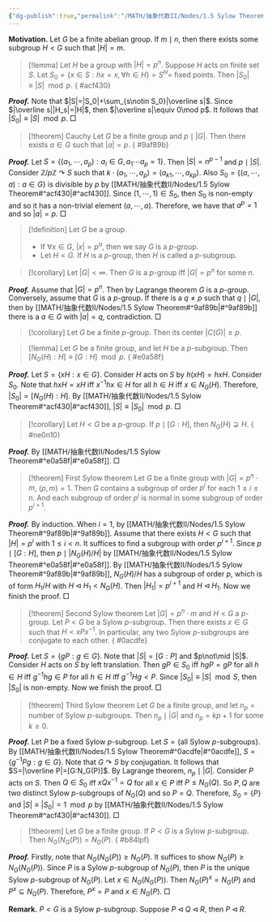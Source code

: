 ```yaml
---
{"dg-publish":true,"permalink":"/MATH/抽象代数II/Nodes/1.5 Sylow Theorem/","dgPassFrontmatter":true}
---
```



**Motivation.** Let $G$ be a finite abelian group. If $m\mid n$, then there exists some subgroup $H<G$ such that $|H|=m$.

> [!lemma]
> Let $H$ be a group with $|H|=p^n$. Suppose $H$ acts on finite set $S$. Let $S_0=\{x\in S:hx=x,\forall h\in H\}=S^H=$ fixed points. Then $|S_0|\equiv|S|\mod p$.
{ #acf430}


**_Proof._**
Note that $|S|=|S_0|+\sum_{s\notin S_0}|\overline s|$. Since $|\overline s||H_s|=|H|$, then $|\overline s|\equiv 0\mod p$. It follows that $|S_0|\equiv|S|\mod p$.
□


> [!theorem] Cauchy
> Let $G$ be a finite group and $p\mid|G|$. Then there exists $a\in G$ such that $|a|=p$.
{ #9af89b}


**_Proof._**
Let $S=\{(a_1,\cdots,a_p):a_i\in G,a_1\cdots a_p=1\}$. Then $|S|=n^{p-1}$ and $p\mid|S|$. Consider $\mathbb{Z}/p\mathbb{Z}\curvearrowright S$ such that $k\cdot(a_1,\cdots,a_p)=(a_{k1},\cdots,a_{kp})$. Also $S_0=\{(a,\cdots,a):a\in G\}$ is divisible by $p$ by [[MATH/抽象代数II/Nodes/1.5 Sylow Theorem#^acf430\|#^acf430]]. Since $(1,\cdots,1)\in S_0$, then $S_0$ is non-empty and so it has a non-trivial element $(a,\cdots,a)$. Therefore, we have that $a^p=1$ and so $|a|=p$.
□


> [!definition]
> Let $G$ be a group. 
> - If $\forall x\in G$, $|x|=p^a$, then we say $G$ is a $p$-group.
> - Let $H<G$. If $H$ is a $p$-group, then $H$ is called a $p$-subgroup.


> [!corollary]
> Let $|G|<\infty$. Then $G$ is a $p$-group iff $|G|=p^n$ for some $n$.

**_Proof._**
Assume that $|G|=p^n$. Then by Lagrange theorem $G$ is a $p$-group. Conversely, assume that $G$ is a $p$-group. If there is a $q\neq p$ such that $q\mid|G|$, then by [[MATH/抽象代数II/Nodes/1.5 Sylow Theorem#^9af89b\|#^9af89b]] there is a $a\in G$ with $|a|=q$, contradiction.
□


> [!corollary]
> Let $G$ be a finite $p$-group. Then its center $|C(G)|\geqslant p$.

> [!lemma]
> Let $G$ be a finite group, and let $H$ be a $p$-subgroup. Then $[N_G(H):H]\equiv[G:H]\mod p$.
{ #e0a58f}


**_Proof._**
Let $S=\{xH:x\in G\}$. Consider $H$ acts on $S$ by $h(xH)=hxH$. Consider $S_0$. Note that $hxH=xH$ iff $x^{-1}hx\in H$ for all $h\in H$ iff $x\in N_G(H)$. Therefore, $|S_0|=[N_G(H):H]$. By [[MATH/抽象代数II/Nodes/1.5 Sylow Theorem#^acf430\|#^acf430]], $|S|\equiv |S_0|\mod p$. 
□


> [!corollary]
> Let $H<G$ be a $p$-group. If $p\mid[G:H]$, then $N_G(H)\supsetneq H$. 
{ #ne0n10}


**_Proof._**
By [[MATH/抽象代数II/Nodes/1.5 Sylow Theorem#^e0a58f\|#^e0a58f]].
□


> [!theorem] First Sylow theorem
> Let $G$ be a finite group with $|G|=p^n\cdot m$, $(p,m)=1$. Then $G$ contains a subgroup of order $p^i$ for each $1\leqslant i\leqslant n$. And each subgroup of order $p^i$ is normal in some subgroup of order $p^{i+1}$.

**_Proof._**
By induction. When $i=1$, by [[MATH/抽象代数II/Nodes/1.5 Sylow Theorem#^9af89b\|#^9af89b]]. Assume that there exists $H<G$ such that $|H|=p^i$ with $1\leqslant i<n$. It suffices to find a subgroup with order $p^{i+1}$. Since $p\mid [G:H]$, then $p\mid |N_G(H)/H|$ by [[MATH/抽象代数II/Nodes/1.5 Sylow Theorem#^e0a58f\|#^e0a58f]]. By [[MATH/抽象代数II/Nodes/1.5 Sylow Theorem#^9af89b\|#^9af89b]], $N_G(H)/H$ has a subgroup of order $p$, which is of form $H_1/H$ with $H\lhd H_1<N_G(H)$. Then $|H_1|=p^{i+1}$ and $H\lhd H_1$. Now we finish the proof.
□


> [!theorem] Second Sylow theorem
> Let $|G|=p^n\cdot m$ and $H<G$ a $p$-group. Let $P<G$ be a Sylow $p$-subgroup. Then there exists $x\in G$ such that $H<xPx^{-1}$. In particular, any two Sylow $p$-subgroups are conjugate to each other.
{ #0acdfe}


**_Proof._**
Let $S=\{gP:g\in G\}$. Note that $|S|=[G:P]$ and $p\not\mid |S|$. Consider $H$ acts on $S$ by left translation. Then $gP\in S_0$ iff $hgP=gP$ for all $h\in H$ iff $g^{-1}hg\in P$ for all $h\in H$ iff $g^{-1}Hg<P$. Since $|S_0|\equiv |S|\mod S$, then $|S_0|$ is non-empty. Now we finish the proof.
□

> [!theorem] Third Sylow theorem
> Let $G$ be a finite group, and let $n_p=\mbox{number of Sylow }p\mbox{-subgroups}$. Then $n_p\mid |G|$ and $n_p=kp+1$ for some $k\geqslant 0$. 

**_Proof._**
Let $P$ be a fixed Sylow $p$-subgroup. Let $S=\{\mbox{all Sylow }p\mbox{-subgroups}\}$. By [[MATH/抽象代数II/Nodes/1.5 Sylow Theorem#^0acdfe\|#^0acdfe]], $S=\{g^{-1}Pg:g\in G\}$. Note that $G\curvearrowright S$ by conjugation. It follows that $S=|\overline P|=[G:N_G(P)]$. By Lagrange theorem, $n_p\mid |G|$. Consider $P$ acts on $S$. Then $Q\in S_0$ iff $xQx^{-1}=Q$ for all $x\in P$ iff $P\leqslant N_G(Q)$. So $P,Q$ are two distinct Sylow $p$-subgroups of $N_G(Q)$ and so $P=Q$. Therefore, $S_0=\{P\}$ and $|S|\equiv|S_0|=1\mod p$ by [[MATH/抽象代数II/Nodes/1.5 Sylow Theorem#^acf430\|#^acf430]]. 
□


> [!theorem]
> Let $G$ be a finite group. If $P<G$ is a Sylow $p$-subgroup. Then $N_G(N_G(P))=N_G(P)$.
{ #b84lpf}


**_Proof._**
Firstly, note that $N_G(N_G(P))\geqslant N_G(P)$. It suffices to show $N_G(P)\geqslant N_G(N_G(P))$. Since $P$ is a Sylow $p$-subgroup of $N_G(P)$, then $P$ is the unique Sylow $p$-subgroup of $N_G(P)$. Let $x\in N_G(N_G(P))$. Then $N_G(P)^x=N_G(P)$ and $P^x\subseteq N_G(P)$. Therefore, $P^x=P$ and $x\in N_G(P)$. 
□

**Remark.** $P<G$ is a Sylow $p$-subgroup. Suppose $P\lhd Q\lhd R$, then $P\lhd R$.